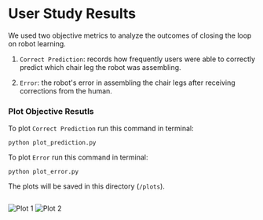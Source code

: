 # User Study Results
We used two objective metrics to analyze the outcomes of closing the loop on robot learning.

1. `Correct Prediction`: records how frequently users were able to correctly predict which chair leg the robot was assembling.

2. `Error`: the robot's error in assembling the chair legs after receiving corrections from the human.


### Plot Objective Resutls
To plot `Correct Prediction` run this command in terminal:
```
python plot_prediction.py
```
To plot `Error` run this command in terminal:
```
python plot_error.py
```
The plots will be saved in this directory (`/plots`).

<div style="display: flex; justify-content: space-between;">

![Plot 1](images/eroor.png)
![Plot 2](images/prediction.png)